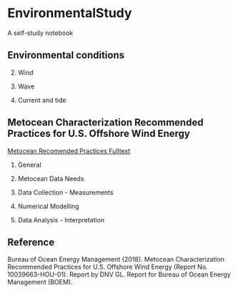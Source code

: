 # EnvironmentalStudy
A self-study notebook

## Environmental conditions

2. Wind

3. Wave 

4. Current and tide

## Metocean Characterization Recommended Practices for U.S. Offshore Wind Energy


[Metocean Recomended Practices Fulltext](https://www.boem.gov/sites/default/files/environmental-stewardship/Environmental-Studies/Renewable-Energy/Metocean-Recommended-Practices.pdf)


1. General 

2. Metocean Data Needs

3. Data Collection - Measurements

4. Numerical Modelling

5. Data Analysis - Interpretation 


## Reference 

Bureau of Ocean Energy Management (2018). Metocean Characterization Recommended Practices for U.S. Offshore Wind Energy (Report No. 10039663-HOU-01). Report by DNV GL. Report for Bureau of Ocean Energy Management (BOEM).